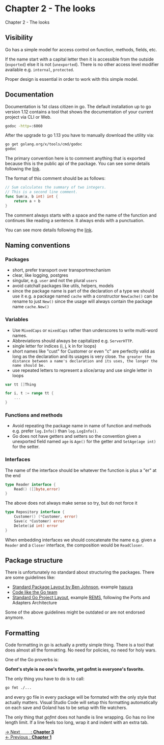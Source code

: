 # Chapter 2 - The looks

Chapter 2 - The looks

## Visibility

Go has a simple model for access control on function, methods, fields, etc.

If the name start with a capital letter then it is accessible from the outside (`exported`) else it is not (`unexported`). There is no other access level modifier available e.g. `internal`, `protected`.

Proper design is essential in order to work with this simple model.

## Documentation

Documentation is 1st class citizen in go. The default installation up to go version 1.12 contains a tool that shows the documentation of your current project via CLI or Web.

```bash
godoc -http=:6060
```

After the upgrade to go 1.13 you have to manually download the utility via:

```bash
go get golang.org/x/tools/cmd/godoc
godoc
```

The primary convention here is to comment anything that is exported because this is the public api of the package. You can see some details following the [link](https://golang.org/doc/effective_go.html#commentary).

The format of this comment should be as follows:

```go
// Sum calculates the summary of two integers.
// This is a second line comment.
func Sum(a, b int) int {
    return a + b
}
```

The comment always starts with a space and the name of the function and continues like reading a sentence. It always ends with a punctuation.

You can see more details following the [link](https://golang.org/doc/effective_go.html#commentary).

## Naming conventions

### Packages

- short, prefer transport over transportmechanism
- clear, like logging, postgres
- singular, e.g. `user` and not the plural `users`
- avoid catchall packages like utils, helpers, models
- since the package name is part of the declaration of a type we should use it e.g. a package named `cache` with a constructor `NewCache()` can be rename to just `New()` since the usage will always contain the package name `cache.New()`

### Variables

- Use `MixedCaps` or `mixedCaps` rather than underscores to write multi-word names.
- Abbreviations should always be capitalized e.g. `ServerHTTP`.
- single letter for indices (i, j, k in for loops)
- short names like "cust" for Customer or even "c" are perfectly valid as long as the declaration and its usages is very close. `The greater the distance between a name's declaration and its uses, the longer the name should be.`
- use repeated letters to represent a slice/array and use single letter in loops

```go
var tt []Thing

for i, t := range tt {
    ...
}
```

### Functions and methods

- Avoid repeating the package name in name of function and methods e.g. prefer `log.Info()` than `log.LogInfo()`.
- Go does not have getters and setters so the convention given a unexported field named `age` is `Age()` for the getter and `SetAge(age int)` for the setter.

### Interfaces

The name of the interface should be whatever the function is plus a "er" at the end

```go
type Reader interface {
    Read() ([]byte,error)
}
```

The above does not always make sense so try, but do not force it

```go
type Repository interface {
    Customer() (*Customer, error)
    Save(c *Customer) error
    Delete(id int) error
}
```

When embedding interfaces we should concatenate the name e.g. given a `Reader` and a `Closer` interface, the composition would be `ReadCloser`.

## Package structure

There is unfortunately no standard about structuring the packages. There are some guidelines like:

- [Standard Package Layout by Ben Johnson](https://medium.com/@benbjohnson/standard-package-layout-7cdbc8391fc1), example [hasura](https://github.com/taxibeat/hasura)
- [Code like the Go team](https://www.youtube.com/watch?v=MzTcsI6tn-0)
- [Standard Go Project Layout](https://github.com/golang-standards/project-layout), example [REMS](https://github.com/taxibeat/rems), following the Ports and Adapters Architecture

Some of the above guidelines might be outdated or are not endorsed anymore.

## Formatting

Code formatting in go is actually a pretty simple thing. There is a tool that does almost all the formatting.
No need for policies, no need for holy wars.

One of the Go proverbs is:

**Gofmt's style is no one's favorite, yet gofmt is everyone's favorite.**

The only thing you have to do is to call:

```bash
go fmt ./...
```

and every go file in every package will be formated with the only style that actually matters.
Visual Studio Code will setup this formatting automatically on each save and Goland has to be setup with file watchers.

The only thing that *gofmt* does not handle is line wrapping. Go has no line length limit. If a line feels too long, wrap it and indent with an extra tab.

[-> Next&nbsp;&nbsp;&nbsp;&nbsp;&nbsp;&nbsp;&nbsp;&nbsp;&nbsp;: **Chapter 3**](../chapter3/README.md)<br>
[<- Previous&nbsp;: **Chapter 1**](../chapter1/README.md)